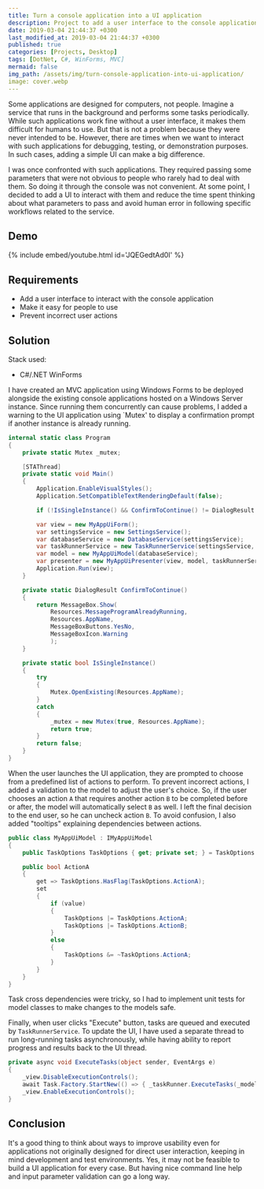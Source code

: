 ```yaml
---
title: Turn a console application into a UI application
description: Project to add a user interface to the console application.
date: 2019-03-04 21:44:37 +0300
last_modified_at: 2019-03-04 21:44:37 +0300
published: true
categories: [Projects, Desktop]
tags: [DotNet, C#, WinForms, MVC]
mermaid: false
img_path: /assets/img/turn-console-application-into-ui-application/
image: cover.webp
---
```


Some applications are designed for computers, not people. Imagine a service that runs in the background and performs some tasks periodically. While such applications work fine without a user interface, it makes them difficult for humans to use. But that is not a problem because they were never intended to be. However, there are times when we want to interact with such applications for debugging, testing, or demonstration purposes. In such cases, adding a simple UI can make a big difference.

I was once confronted with such applications. They required passing some parameters that were not obvious to people who rarely had to deal with them. So doing it through the console was not convenient. At some point, I decided to add a UI to interact with them and reduce the time spent thinking about what parameters to pass and avoid human error in following specific workflows related to the service.

## Demo
{% include embed/youtube.html id='JQEGedtAd0I' %}

## Requirements
- Add a user interface to interact with the console application
- Make it easy for people to use
- Prevent incorrect user actions

## Solution
Stack used:
- C#/.NET WinForms

I have created an MVC application using Windows Forms to be deployed alongside the existing console applications hosted on a Windows Server instance. Since running them concurrently can cause problems, I added a warning to the UI application using `Mutex' to display a confirmation prompt if another instance is already running.

```csharp
internal static class Program
{
    private static Mutex _mutex;

    [STAThread]
    private static void Main()
    {
        Application.EnableVisualStyles();
        Application.SetCompatibleTextRenderingDefault(false);

        if (!IsSingleInstance() && ConfirmToContinue() != DialogResult.Yes) return;

        var view = new MyAppUiForm();
        var settingsService = new SettingsService();
        var databaseService = new DatabaseService(settingsService);
        var taskRunnerService = new TaskRunnerService(settingsService, databaseService);
        var model = new MyAppUiModel(databaseService);
        var presenter = new MyAppUiPresenter(view, model, taskRunnerService);
        Application.Run(view);
    }

    private static DialogResult ConfirmToContinue()
    {
        return MessageBox.Show(
            Resources.MessageProgramAlreadyRunning,
            Resources.AppName,
            MessageBoxButtons.YesNo,
            MessageBoxIcon.Warning
            );
    }

    private static bool IsSingleInstance()
    {
        try
        {
            Mutex.OpenExisting(Resources.AppName);
        }
        catch
        {
            _mutex = new Mutex(true, Resources.AppName);
            return true;
        }
        return false;
    }
}
```

When the user launches the UI application, they are prompted to choose from a predefined list of actions to perform. To prevent incorrect actions, I added a validation to the model to adjust the user's choice. So, if the user chooses an action `A` that requires another action `B` to be completed before or after, the model will automatically select `B` as well. I left the final decision to the end user, so he can uncheck action `B`. To avoid confusion, I also added "tooltips" explaining dependencies between actions.

```csharp
public class MyAppUiModel : IMyAppUiModel
{
    public TaskOptions TaskOptions { get; private set; } = TaskOptions.None;

    public bool ActionA
    {
        get => TaskOptions.HasFlag(TaskOptions.ActionA);
        set
        {
            if (value)
            {
                TaskOptions |= TaskOptions.ActionA;
                TaskOptions |= TaskOptions.ActionB;
            }
            else
            {
                TaskOptions &= ~TaskOptions.ActionA;
            }
        }
    }
}
```

Task cross dependencies were tricky, so I had to implement unit tests for model classes to make changes to the models safe.

Finally, when user clicks "Execute" button, tasks are queued and executed by `TaskRunnerService`. To update the UI, I have used a separate thread to run long-running tasks asynchronously, while having ability to report progress and results back to the UI thread.

```csharp
private async void ExecuteTasks(object sender, EventArgs e)
{
    _view.DisableExecutionControls();
    await Task.Factory.StartNew(() => { _taskRunner.ExecuteTasks(_model.TaskOptions, _model.Clients); });
    _view.EnableExecutionControls();
}
```

## Conclusion
It's a good thing to think about ways to improve usability even for applications not originally designed for direct user interaction, keeping in mind development and test environments. Yes, it may not be feasible to build a UI application for every case. But having nice command line help and input parameter validation can go a long way.

